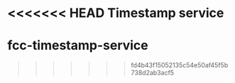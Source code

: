 <<<<<<< HEAD
Timestamp service
=======
# fcc-timestamp-service
>>>>>>> fd4b43f15052135c54e50af45f5b738d2ab3acf5

